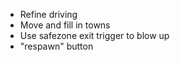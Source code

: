  - Refine driving
 - Move and fill in towns
 - Use safezone exit trigger to blow up
 - "respawn" button